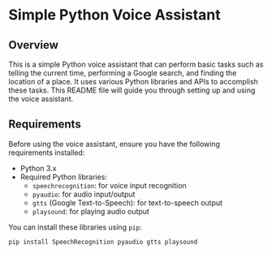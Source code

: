 # Simple Python Voice Assistant

## Overview

This is a simple Python voice assistant that can perform basic tasks such as telling the current time, performing a Google search, and finding the location of a place. It uses various Python libraries and APIs to accomplish these tasks. This README file will guide you through setting up and using the voice assistant.

## Requirements

Before using the voice assistant, ensure you have the following requirements installed:

- Python 3.x
- Required Python libraries:
  - `speechrecognition`: for voice input recognition
  - `pyaudio`: for audio input/output
  - `gtts` (Google Text-to-Speech): for text-to-speech output
  - `playsound`: for playing audio output

You can install these libraries using `pip`:

```bash
pip install SpeechRecognition pyaudio gtts playsound
